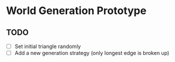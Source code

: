 # World Generation Prototype

## TODO

- [ ] Set initial triangle randomly
- [ ] Add a new generation strategy (only longest edge is broken up)
